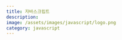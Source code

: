 ```yaml
---
title: 자바스크립트
description: 
image: /assets/images/javascript/logo.png
category: javascript
---
```


